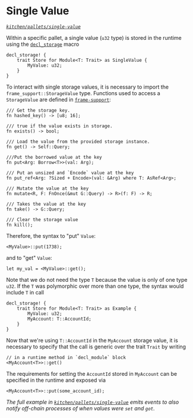 # Single Value
*[`kitchen/pallets/single-value`](https://github.com/substrate-developer-hub/recipes/tree/master/kitchen/pallets/single-value)*

Within a specific pallet, a single value (`u32` type) is stored in the runtime using the [`decl_storage`](https://wiki.parity.io/decl_storage) macro

```rust, ignore
decl_storage! {
    trait Store for Module<T: Trait> as SingleValue {
        MyValue: u32;
    }
}
```

To interact with single storage values, it is necessary to import the `frame_support::StorageValue` type. Functions used to access a `StorageValue` are defined in [`frame-support`](https://substrate.dev/rustdocs/master/frame_support/storage/trait.StorageValue.html):

```rust, ignore
/// Get the storage key.
fn hashed_key() -> [u8; 16];

/// true if the value exists in storage.
fn exists() -> bool;

/// Load the value from the provided storage instance.
fn get() -> Self::Query;

///Put the borrowed value at the key
fn put<Arg: Borrow<T>>(val: Arg);

/// Put an unsized and `Encode` value at the key
fn put_ref<Arg: ?Sized + Encode>(val: &Arg) where T: AsRef<Arg>;

/// Mutate the value at the key
fn mutate<R, F: FnOnce(&mut G::Query) -> R>(f: F) -> R;

/// Takes the value at the key
fn take() -> G::Query;

/// Clear the storage value
fn kill();
```

Therefore, the syntax to "put" `Value`:

```rust, ignore
<MyValue>::put(1738);
```

and to "get" `Value`:

```rust, ignore
let my_val = <MyValue>::get();
```

Note that we do not need the type `T` because the value is only of one type `u32`. If the `T` was polymorphic over more than one type, the syntax would include `T` in call

```rust, ignore
decl_storage! {
    trait Store for Module<T: Trait> as Example {
        MyValue: u32;
        MyAccount: T::AccountId;
    }
}
```

Now that we're using `T::AccountId` in the `MyAccount` storage value, it is necessary to specify that the call is generic over the trait `Trait` by writing

```rust, ignore
// in a runtime method in `decl_module` block
<MyAccount<T>>::get()
```

The requirements for setting the `AccountId` stored in `MyAccount` can be specified in the runtime and exposed via

```rust, ignore
<MyAccount<T>>::put(some_account_id);
```

*The full example in [`kitchen/pallets/single-value`](https://github.com/substrate-developer-hub/recipes/tree/master/kitchen/pallets/single-value) emits events to also notify off-chain processes of when values were `set` and `got`.*

